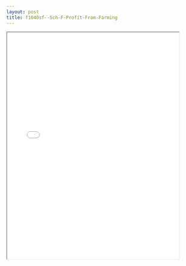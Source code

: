 ```yaml
---
layout: post
title: f1040sf--Sch-F-Profit-From-Farming
---
```


<div class="pdf-container">
<iframe src="/ea/assets/pdfs/f1040sf--Sch-F-Profit-From-Farming.pdf" height="600" width="90%" allowFullScreen="true"></iframe>
</div>

